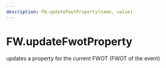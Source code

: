 ```yaml
---
description: FW.updateFwotProperty(name, value)
---
```


# FW.updateFwotProperty

updates a property for the current FWOT (FWOT of the event)

### `` ``
